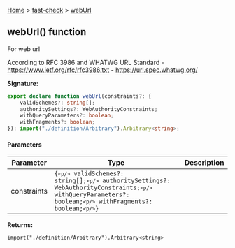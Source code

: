 [Home](/) &gt; [fast-check](../fast-check.md) &gt; [webUrl](webUrl_1.md)

## webUrl() function

For web url

According to RFC 3986 and WHATWG URL Standard - https://www.ietf.org/rfc/rfc3986.txt - https://url.spec.whatwg.org/

<b>Signature:</b>

```typescript
export declare function webUrl(constraints?: {
    validSchemes?: string[];
    authoritySettings?: WebAuthorityConstraints;
    withQueryParameters?: boolean;
    withFragments?: boolean;
}): import("./definition/Arbitrary").Arbitrary<string>;
```

#### Parameters

|  Parameter | Type | Description |
|  --- | --- | --- |
|  constraints | <code>{`<p/>`    validSchemes?: string[];`<p/>`    authoritySettings?: WebAuthorityConstraints;`<p/>`    withQueryParameters?: boolean;`<p/>`    withFragments?: boolean;`<p/>`}</code> |  |

<b>Returns:</b>

`import("./definition/Arbitrary").Arbitrary<string>`

